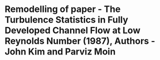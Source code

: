 # Remodelling of paper - The Turbulence Statistics in Fully Developed Channel Flow at Low Reynolds Number (1987), Authors - John Kim and Parviz Moin
